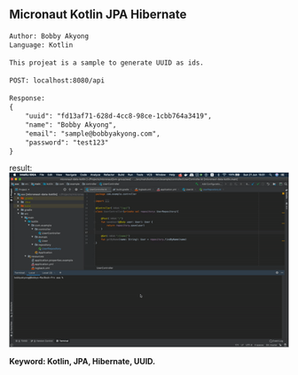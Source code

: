 ## Micronaut Kotlin JPA Hibernate



````
Author: Bobby Akyong
Language: Kotlin

This projeat is a sample to generate UUID as ids.

POST: localhost:8080/api

Response:
{
    "uuid": "fd13af71-628d-4cc8-98ce-1cbb764a3419",
    "name": "Bobby Akyong",
    "email": "sample@bobbyakyong.com",
    "password": "test123"
}
````

result:
![alt text](https://github.com/akyong/Micronaut-jpa-kotlin/blob/master/result.gif?raw=true)

**Keyword: Kotlin, JPA, Hibernate, UUID.**

